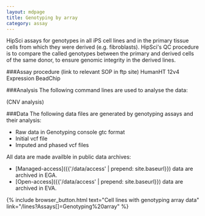 ```yaml
---
layout: mdpage
title: Genotyping by array
category: assay
---
```


HipSci assays for genotypes in all iPS cell lines and in the primary
tissue cells from which they were derived (e.g. fibroblasts). HipSci's QC procedure is to
compare the called genotypes between the primary and derived cells of the
same donor, to ensure genomic integrity in the derived lines.

###Assay procedure
(link to relevant SOP in ftp site)
HumanHT 12v4 Expression BeadChip

###Analysis
The following command lines are used to analyse the data:

(CNV analysis)

###Data
The following data files are generated by genotyping assays and their analysis:
*   Raw data in Genotyping console gtc format
*   Initial vcf file
*   Imputed and phased vcf files

All data are made availble in public data archives:
*   [Managed-access]({{'/data/access' | prepend: site.baseurl}}) data are archived in EGA.
*   [Open-access]({{'/data/access' | prepend: site.baseurl}}) data are archived in EVA.

{% include browser_button.html text="Cell lines with genotyping array data" link="/lines?Assays[]=Genotyping%20array" %}
